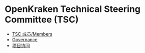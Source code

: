 # OpenKraken Technical Steering Committee (TSC)

- [TSC 成员/Members](./MEMBERS.md)
- [Governance](./GOVERNANCE.md)
- [项目协同](./GOVERNANCE.zh-CN.md)
